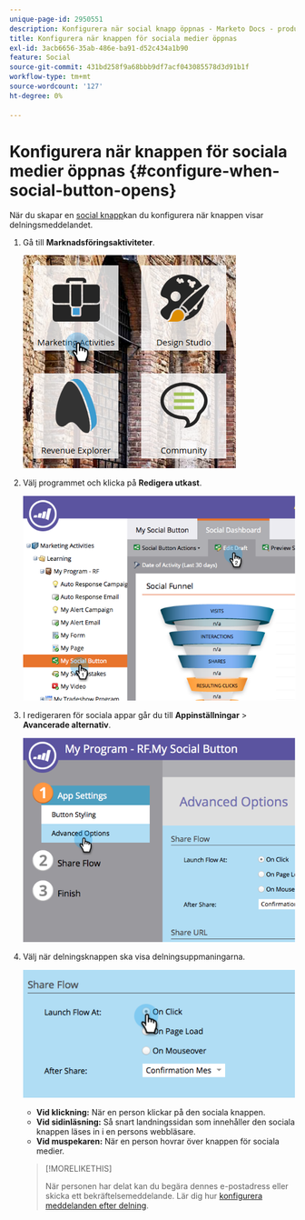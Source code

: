 ```yaml
---
unique-page-id: 2950551
description: Konfigurera när social knapp öppnas - Marketo Docs - produktdokumentation
title: Konfigurera när knappen för sociala medier öppnas
exl-id: 3acb6656-35ab-486e-ba91-d52c434a1b90
feature: Social
source-git-commit: 431bd258f9a68bbb9df7acf043085578d3d91b1f
workflow-type: tm+mt
source-wordcount: '127'
ht-degree: 0%

---
```


# Konfigurera när knappen för sociala medier öppnas {#configure-when-social-button-opens}

När du skapar en [social knapp](/help/marketo/product-docs/demand-generation/landing-pages/free-form-landing-pages/add-a-social-button-to-a-free-form-landing-page.md)kan du konfigurera när knappen visar delningsmeddelandet.

1. Gå till **Marknadsföringsaktiviteter**.

   ![](assets/ma-3.png)

1. Välj programmet och klicka på **Redigera utkast**.

   ![](assets/image2014-9-22-16-3a35-3a50.png)

1. I redigeraren för sociala appar går du till **Appinställningar** > **Avancerade alternativ**.

   ![](assets/image2014-9-22-16-3a36-3a6.png)

1. Välj när delningsknappen ska visa delningsuppmaningarna.

   ![](assets/image2014-9-22-16-3a36-3a21.png)

   * **Vid klickning:** När en person klickar på den sociala knappen.
   * **Vid sidinläsning:** Så snart landningssidan som innehåller den sociala knappen läses in i en persons webbläsare.
   * **Vid muspekaren:** När en person hovrar över knappen för sociala medier.

   >[!MORELIKETHIS]
   >
   >När personen har delat kan du begära dennes e-postadress eller skicka ett bekräftelsemeddelande. Lär dig hur [konfigurera meddelanden efter delning](/help/marketo/product-docs/demand-generation/social/configuring-social-actions/configure-after-share-prompts.md).
